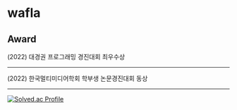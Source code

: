 # wafla
## Award
(2022) 대경권 프로그래밍 경진대회 최우수상<hr/>
(2022) 한국멀티미디어학회 학부생 논문경진대회 동상<hr/>
[![Solved.ac Profile](http://mazassumnida.wtf/api/v2/generate_badge?boj=jjangguzi)](https://solved.ac/jjangguzi/)
